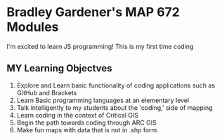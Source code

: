 # Bradley Gardener's MAP 672 Modules

I'm excited to learn JS programming!
This is my first time coding
## MY Learning Objectves 
1. Explore and Learn basic functionality of coding applications such as GitHub and Brackets 
2. Learn Basic programming languages at an elementary level 
3. Talk intelligently to my students about the 'coding,' side of mapping 
4. Learn coding in the context of Critical GIS 
5. Begin the path towards coding through ARC GIS 
6. Make fun maps with data that is not in .shp form. 